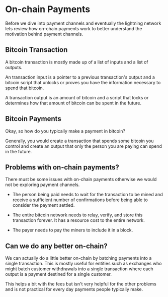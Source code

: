 # On-chain Payments

Before we dive into payment channels and eventually the lightning network lets review how on-chain payments work to better understand the motivation behind payment channels.

## Bitcoin Transaction

A bitcoin transaction is mostly made up of a list of inputs and a list of outputs.  

An transaction input is a pointer to a previous transaction's output and a bitcoin script that unlocks or proves you have the information necessary to spend that bitcoin.

A transaction output is an amount of bitcoin and a script that locks or determines how that amount of bitcoin can be spent in the future.

## Bitcoin Payments

Okay, so how do you typically make a payment in bitcoin? 

Generally, you would create a transaction that spends some bitcoin you control and create an output that only the person you are paying can spend in the future.

## Problems with on-chain payments?

There must be some issues with on-chain payments otherwise we would not be exploring payment channels.

- The person being paid needs to wait for the transaction to be mined and receive a sufficient number of confirmations before being able to consider the payment settled.


- The entire bitcoin network needs to relay, verify, and store this transaction forever.  It has a resource cost to the entire network.


- The payer needs to pay the miners to include it in a block.


## Can we do any better on-chain?

We can actually do a little better on-chain by batching payments into a single transaction.  This is mostly useful for entities such as exchanges who might batch customer withdrawals into a single transaction where each output is a payment destined for a single customer.

This helps a bit with the fees but isn't very helpful for the other problems and is not practical for every day payments people typically make.